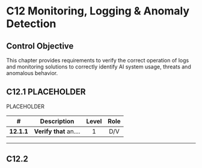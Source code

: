 # C12 Monitoring, Logging & Anomaly Detection

## Control Objective

This chapter provides requirements to verify the correct operation of logs and monitoring solutions to correctly identify AI system usage, threats and anomalous behavior.

## C12.1 PLACEHOLDER

PLACEHOLDER

| # | Description | Level | Role |
|:--------:|---------------------------------------------------------------------------------------------------------------------|:---:|:---:|
| **12.1.1** | **Verify that** an.... | 1   | D/V |

---

## C12.2
